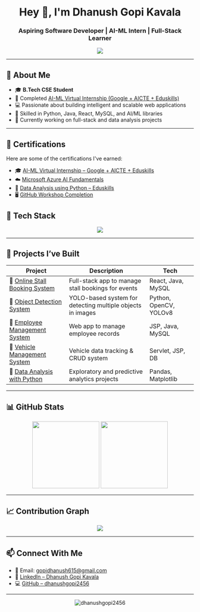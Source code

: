 <h1 align="center">Hey 👋, I'm Dhanush Gopi Kavala</h1>
<h3 align="center">Aspiring Software Developer | AI-ML Intern | Full-Stack Learner</h3>

<p align="center">
<img src="https://readme-typing-svg.herokuapp.com?font=Fira+Code&duration=2000&pause=1000&center=true&vCenter=true&color=4A90E2&width=600&lines=Turning+Ideas+Into+Intelligent+Applications;AI+%7C+ML+%7C+Web+%7C+Data+Driven+Projects;Always+Learning+%F0%9F%92%BB+Always+Building" />


</p>

---

## 🌟 About Me

- 🎓 **B.Tech CSE Student**
- 🤖 Completed [AI-ML Virtual Internship (Google + AICTE + Eduskills)](https://github.com/dhanushgopi2456)
- 💻 Passionate about building intelligent and scalable web applications
- 📘 Skilled in Python, Java, React, MySQL, and AI/ML libraries
- 🎯 Currently working on full-stack and data analysis projects

---

## 🏅 Certifications

Here are some of the certifications I've earned:

- 🎓 [AI-ML Virtual Internship – Google + AICTE + Eduskills](https://github.com/dhanushgopi2456/AI-ML_Virtual_Internship_Certificate/blob/main/DhanushGopi_AI-ML_Internship.pdf)
- ☁️ [Microsoft Azure AI Fundamentals](https://github.com/dhanushgopi2456/Azure_AI_Fundamentals_Certificate/blob/main/DhanushGopi_AzureAI_Fundamentals.pdf)
- 🧮 [Data Analysis using Python – Eduskills](https://github.com/dhanushgopi2456/Data_Analysis_using_python/blob/main/certificates/python_data_analysis_cert.pdf)
- 🖥️ [GitHub Workshop Completion](https://github.com/dhanushgopi2456/GitHub_Workshop_Certificate/blob/main/DhanushGopi_GitHub_Workshop.pdf)


## 🚀 Tech Stack

<p align="center">
  <img src="https://skillicons.dev/icons?i=python,java,react,html,css,js,mysql,figma,git,github,vscode" />
</p>

---

## 🧠 Projects I’ve Built


| Project | Description | Tech |
|--------|-------------|------|
| 🔗 [Online Stall Booking System](https://github.com/dhanushgopi2456/Online_Stall_Booking) | Full-stack app to manage stall bookings for events | React, Java, MySQL |
| 🔗 [Object Detection System](https://github.com/dhanushgopi2456/Object-Detection-YOLO-v9) | YOLO-based system for detecting multiple objects in images | Python, OpenCV, YOLOv8 |
| 🔗 [Employee Management System](https://github.com/dhanushgopi2456/Employee-Management) | Web app to manage employee records | JSP, Java, MySQL |
| 🔗 [Vehicle Management System](https://github.com/dhanushgopi2456/Vehicle_management) | Vehicle data tracking & CRUD system | Servlet, JSP, DB |
| 🔗 [Data Analysis with Python](https://github.com/dhanushgopi2456/Data_Analysis_using_python) | Exploratory and predictive analytics projects | Pandas, Matplotlib |


---

## 📊 GitHub Stats

<p align="center">
  <img src="https://github-readme-stats.vercel.app/api?username=dhanushgopi2456&show_icons=true&theme=radical" height="180" />
  <img src="https://github-readme-stats.vercel.app/api/top-langs/?username=dhanushgopi2456&layout=compact&theme=radical" height="180" />
</p>

---

## 📈 Contribution Graph

<p align="center">
  <img src="https://github-readme-activity-graph.cyclic.app/graph?username=dhanushgopi2456&theme=github-compact" />
</p>

---

## 📫 Connect With Me

- 📧 Email: gopidhanush615@gmail.com
- 💼 [LinkedIn – Dhanush Gopi Kavala](https://www.linkedin.com/in/dhanush-gopi-kavala-a460a528b/)  
- 💻 [GitHub – dhanushgopi2456](https://github.com/dhanushgopi2456)

---

<p align="center">
  <img src="https://komarev.com/ghpvc/?username=dhanushgopi2456&label=Profile%20views&color=0e75b6&style=flat" alt="dhanushgopi2456" />
</p>

